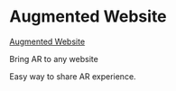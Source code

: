 # Augmented Website

[Augmented Website](http://webxr.io/augmented-website)

Bring AR to any website

Easy way to share AR experience.
